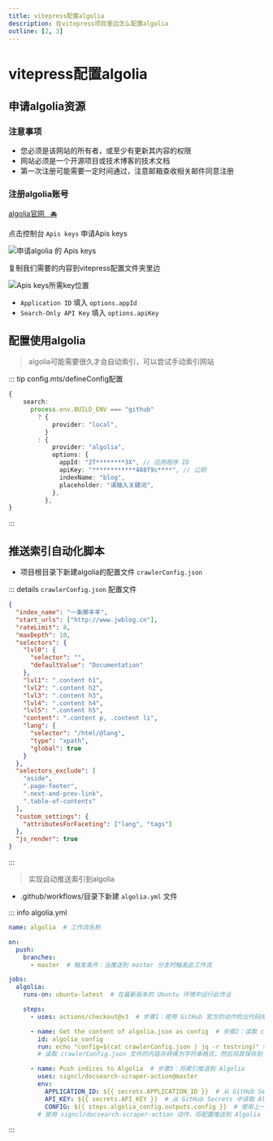 ```yaml
---
title: vitepress配置algolia
description: 在vitepress项目里边怎么配置algolia
outline: [2, 3]
---
```


# vitepress配置algolia

## 申请algolia资源

### 注意事项

* 您必须是该网站的所有者，或至少有更新其内容的权限
* 网站必须是一个开源项目或技术博客的技术文档
* 第一次注册可能需要一定时间通过，注意邮箱查收相关邮件同意注册

### 注册algolia账号

[algolia官网&nbsp;&nbsp;&nbsp;🚘](https://dashboard.algolia.com)

点击控制台 `Apis keys` 申请Apis keys

![申请algolia 的 Apis keys](https://www.jwblog.cn/images/blog/algolia_index.png)

复制我们需要的内容到vitepress配置文件夹里边

![Apis keys所需key位置](https://www.jwblog.cn/images/blog/algolia_key.png)

- `Application ID` 填入 `options.appId`
- `Search-Only API Key` 填入 `options.apiKey`

## 配置使用algolia

> algolia可能需要很久才会自动索引，可以尝试手动索引网站

::: tip config.mts/defineConfig配置
```ts
{
    search:
      process.env.BUILD_ENV === "github"
        ? {
            provider: "local",
          }
        : {
            provider: "algolia",
            options: {
              appId: "2T********3X", // 应用程序 ID
              apiKey: "************408f9c****", // 公钥
              indexName: "blog",
              placeholder: "请输入关键词",
            },
          },
}
```
:::

## 推送索引自动化脚本

* 项目根目录下新建algolia的配置文件 `crawlerConfig.json`

::: details `crawlerConfig.json` 配置文件
```json
{
  "index_name": "一条懒羊羊",
  "start_urls": ["http://www.jwblog.cn"],
  "rateLimit": 8,
  "maxDepth": 10,
  "selectors": {
    "lvl0": {
      "selector": "",
      "defaultValue": "Documentation"
    },
    "lvl1": ".content h1",
    "lvl2": ".content h2",
    "lvl3": ".content h3",
    "lvl4": ".content h4",
    "lvl5": ".content h5",
    "content": ".content p, .content li",
    "lang": {
      "selector": "/html/@lang",
      "type": "xpath",
      "global": true
    }
  },
  "selectors_exclude": [
    "aside",
    ".page-footer",
    ".next-and-prev-link",
    ".table-of-contents"
  ],
  "custom_settings": {
    "attributesForFaceting": ["lang", "tags"]
  },
  "js_render": true
}
```
:::

> 实现自动推送索引到algolia

* .github/workflows/目录下新建 `algolia.yml` 文件

::: info algolia.yml
```yml
name: algolia  # 工作流名称

on:
  push:
    branches:
      - master  # 触发条件：当推送到 master 分支时触发此工作流

jobs:
  algolia:
    runs-on: ubuntu-latest  # 在最新版本的 Ubuntu 环境中运行此作业

    steps:
      - uses: actions/checkout@v3  # 步骤1：使用 GitHub 官方的动作检出代码库

      - name: Get the content of algolia.json as config  # 步骤2：读取 crawlerConfig.json 文件内容作为配置
        id: algolia_config
        run: echo "config=$(cat crawlerConfig.json | jq -r tostring)" >> $GITHUB_OUTPUT
        # 读取 crawlerConfig.json 文件的内容并转换为字符串格式，然后将其保存到 GitHub Actions 的输出变量中

      - name: Push indices to Algolia  # 步骤3：将索引推送到 Algolia
        uses: signcl/docsearch-scraper-action@master
        env:
          APPLICATION_ID: ${{ secrets.APPLICATION_ID }}  # 从 GitHub Secrets 中读取 Algolia 应用程序 ID
          API_KEY: ${{ secrets.API_KEY }}  # 从 GitHub Secrets 中读取 Algolia API 密钥
          CONFIG: ${{ steps.algolia_config.outputs.config }}  # 使用上一步骤中读取的配置
        # 使用 signcl/docsearch-scraper-action 动作，将配置推送到 Algolia

```
:::
